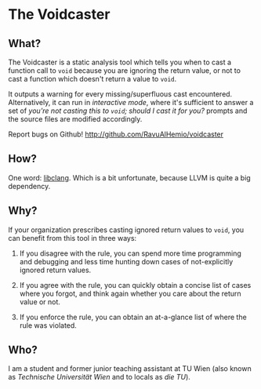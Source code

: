 The Voidcaster
==============

What?
-----

The Voidcaster is a static analysis tool which tells you when to cast a function
call to `void` because you are ignoring the return value, or not to cast a
function which doesn't return a value to `void`.

It outputs a warning for every missing/superfluous cast encountered.
Alternatively, it can run in *interactive mode*, where it's sufficient to answer
a set of *you're not casting this to `void`; should I cast it for you?* prompts
and the source files are modified accordingly.

Report bugs on Github! http://github.com/RavuAlHemio/voidcaster

How?
----

One word: [libclang](http://clang.llvm.org/doxygen/group__CINDEX.html). Which is
a bit unfortunate, because LLVM is quite a big dependency.

Why?
----

If your organization prescribes casting ignored return values to `void`, you can
benefit from this tool in three ways:

1. If you disagree with the rule, you can spend more time programming and
debugging and less time hunting down cases of not-explicitly ignored return
values.

2. If you agree with the rule, you can quickly obtain a concise list of cases
where you forgot, and think again whether you care about the return value or
not.

3. If you enforce the rule, you can obtain an at-a-glance list of where the rule
was violated.

Who?
----

I am a student and former junior teaching assistant at TU Wien (also known as
*Technische Universität Wien* and to locals as *die TU*).
